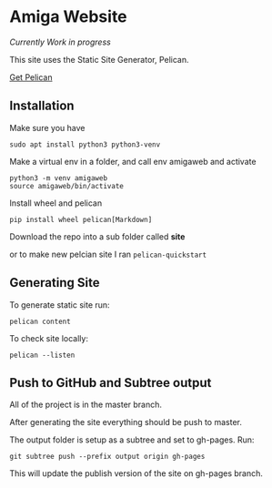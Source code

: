 # Amiga Website

_Currently Work in progress_

This site uses the Static Site Generator, Pelican.

[Get Pelican](https://blog.getpelican.com/)

## Installation
Make sure you have 

```
sudo apt install python3 python3-venv
```
Make a virtual env in a folder, and call env amigaweb and activate

```
python3 -m venv amigaweb
source amigaweb/bin/activate
```
Install wheel and pelican
```
pip install wheel pelican[Markdown]
```
Download the repo into a sub folder called **site**

or to make new pelcian site I ran ```pelican-quickstart```
## Generating Site
To generate static site run:
```
pelican content
```
To check site locally:
```
pelican --listen
```
## Push to GitHub and Subtree output

All of the project is in the master branch.

After generating the site everything should be push to master.

The output folder is setup as a subtree and set to gh-pages. Run:
```
git subtree push --prefix output origin gh-pages
```
This will update the publish version of the site on gh-pages branch.
